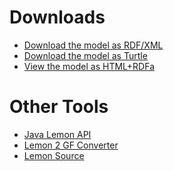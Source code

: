 Downloads
=========

* [Download the model as RDF/XML](/lemon.rdf)
* [Download the model as Turtle](/lemon.ttl)
* [View the model as HTML+RDFa](/lemon.html)
        
Other Tools
===========

* [Java Lemon API](/download/api.html)
* [Lemon 2 GF Converter](/download/lemon2gf.html)
* [Lemon Source](/download/source.html)
